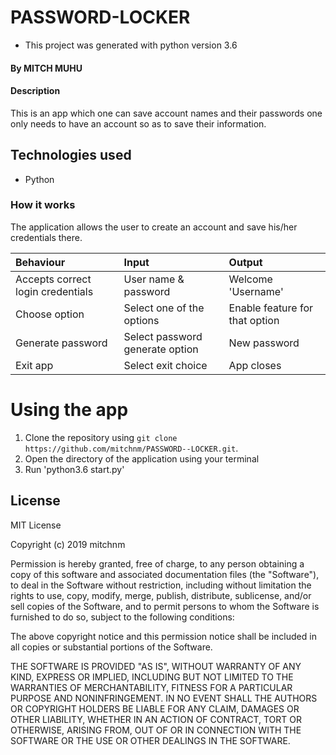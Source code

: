# PASSWORD-LOCKER

* This project was generated with python version 3.6

#### By **MITCH MUHU**

#### Description
This is an app which one can save account names and their passwords one only needs to have an account so as to save their information. 

## Technologies used
* Python

### How it works
The application allows the user to create an account and save his/her credentials there.

| Behaviour                        | Input                          | Output                                 |
| :--------------------------------| :------------------------------|:---------------------------------------|
| Accepts correct login credentials| User name & password           | Welcome 'Username'                     | 
| Choose option                    | Select one of the options      | Enable feature for that option         |
| Generate password                | Select password generate option| New password                           |
| Exit app                         | Select exit choice             | App closes                             |

# Using the app
1. Clone the repository using `git clone https://github.com/mitchnm/PASSWORD--LOCKER.git`.
2. Open the directory of the application using your terminal
3. Run 'python3.6 start.py'

## License
MIT License

Copyright (c) 2019 mitchnm

Permission is hereby granted, free of charge, to any person obtaining a copy
of this software and associated documentation files (the "Software"), to deal
in the Software without restriction, including without limitation the rights
to use, copy, modify, merge, publish, distribute, sublicense, and/or sell
copies of the Software, and to permit persons to whom the Software is
furnished to do so, subject to the following conditions:

The above copyright notice and this permission notice shall be included in all
copies or substantial portions of the Software.

THE SOFTWARE IS PROVIDED "AS IS", WITHOUT WARRANTY OF ANY KIND, EXPRESS OR
IMPLIED, INCLUDING BUT NOT LIMITED TO THE WARRANTIES OF MERCHANTABILITY,
FITNESS FOR A PARTICULAR PURPOSE AND NONINFRINGEMENT. IN NO EVENT SHALL THE
AUTHORS OR COPYRIGHT HOLDERS BE LIABLE FOR ANY CLAIM, DAMAGES OR OTHER
LIABILITY, WHETHER IN AN ACTION OF CONTRACT, TORT OR OTHERWISE, ARISING FROM,
OUT OF OR IN CONNECTION WITH THE SOFTWARE OR THE USE OR OTHER DEALINGS IN THE
SOFTWARE.
